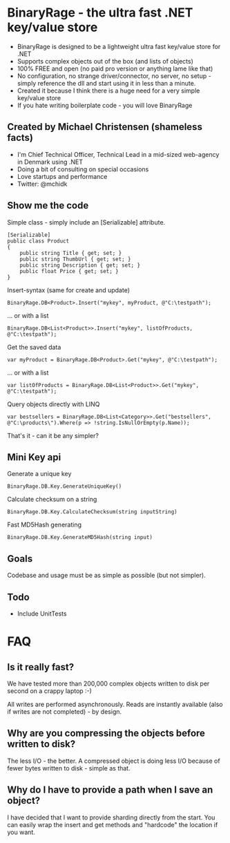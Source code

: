 # BinaryRage - the ultra fast .NET key/value store
+ BinaryRage is designed to be a lightweight ultra fast key/value store for .NET
+ Supports complex objects out of the box (and lists of objects)
+ 100% FREE and open (no paid pro version or anything lame like that)
+ No configuration, no strange driver/connector, no server, no setup - simply reference the dll and start using it in less than a minute.
+ Created it because I think there is a huge need for a very simple key/value store
+ If you hate writing boilerplate code - you will love BinaryRage

## Created by Michael Christensen (shameless facts)
+ I'm Chief Technical Officer, Technical Lead in a mid-sized web-agency in Denmark using .NET
+ Doing a bit of consulting on special occasions
+ Love startups and performance
+ Twitter: @mchidk

## Show me the code
Simple class - simply include an [Serializable] attribute.

	[Serializable]
	public class Product
	{
		public string Title { get; set; }
		public string ThumbUrl { get; set; }
		public string Description { get; set; }
		public float Price { get; set; }
	}

Insert-syntax (same for create and update)

	BinaryRage.DB<Product>.Insert("mykey", myProduct, @"C:\testpath");

... or with a list

	BinaryRage.DB<List<Product>>.Insert("mykey", listOfProducts, @"C:\testpath");

Get the saved data

	var myProduct = BinaryRage.DB<Product>.Get("mykey", @"C:\testpath");
	
... or with a list

	var listOfProducts = BinaryRage.DB<List<Product>>.Get("mykey", @"C:\testpath");

Query objects directly with LINQ

	var bestsellers = BinaryRage.DB<List<Category>>.Get("bestsellers", @"C:\products\").Where(p => !string.IsNullOrEmpty(p.Name));

That's it - can it be any simpler?

## Mini Key api

Generate a unique key

	BinaryRage.DB.Key.GenerateUniqueKey()

Calculate checksum on a string

	BinaryRage.DB.Key.CalculateChecksum(string inputString)

Fast MD5Hash generating

	BinaryRage.DB.Key.GenerateMD5Hash(string input)

## Goals
Codebase and usage must be as simple as possible (but not simpler).

## Todo
- Include UnitTests

# FAQ
## Is it really fast?
We have tested more than 200,000 complex objects written to disk per second on a crappy laptop :-)

All writes are performed asynchronously. Reads are instantly available (also if writes are not completed) - by design.

## Why are you compressing the objects before written to disk?
The less I/O - the better. A compressed object is doing less I/O because of fewer bytes written to disk - simple as that.

## Why do I have to provide a path when I save an object?
I have decided that I want to provide sharding directly from the start. You can easily wrap the insert and get methods and "hardcode" the location if you want.
